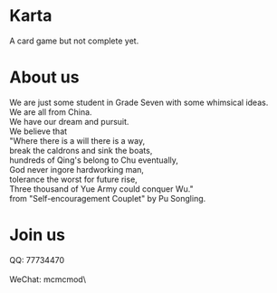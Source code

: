 # Karta
A card game but not complete yet.

# About us
We are just some student in Grade Seven with some whimsical ideas.\
We are all from China.\
We have our dream and pursuit.\
We believe that \
"Where there is a will there is a way,\
break the caldrons and sink the boats, \
hundreds of Qing's belong to Chu eventually, \
God never ingore hardworking man, \
tolerance the worst for future rise, \
Three thousand of Yue Army could conquer Wu." \
from "Self-encouragement Couplet" by Pu Songling.
# Join us
QQ:    77734470\
\
WeChat: mcmcmod\
